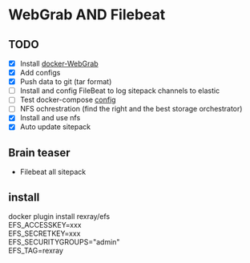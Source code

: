 # WebGrab AND Filebeat

## TODO

- [x] Install [docker-WebGrab](https://github.com/linuxserver/docker-webgrabplus)
- [x] Add configs
- [x] Push data to git (tar format)
- [ ] Install and config FileBeat to log sitepack channels to elastic
- [ ] Test docker-compose [config](https://docs.docker.com/compose/compose-file/#long-syntax)
- [ ] NFS ochrestration (find the right and the best storage orchestrator)
- [x] Install and use nfs
- [x] Auto update sitepack

## Brain teaser

- Filebeat all sitepack

## install

docker plugin install rexray/efs \
  EFS_ACCESSKEY=xxx \
  EFS_SECRETKEY=xxx \
  EFS_SECURITYGROUPS="admin" \
  EFS_TAG=rexray
